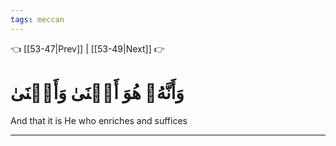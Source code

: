 ```yaml
---
tags: meccan
---
```


👈 [[53-47|Prev]] | [[53-49|Next]] 👉

# وَأَنَّهُۥ هُوَ أَغۡنَىٰ وَأَقۡنَىٰ

And that it is He who enriches and suffices

---

